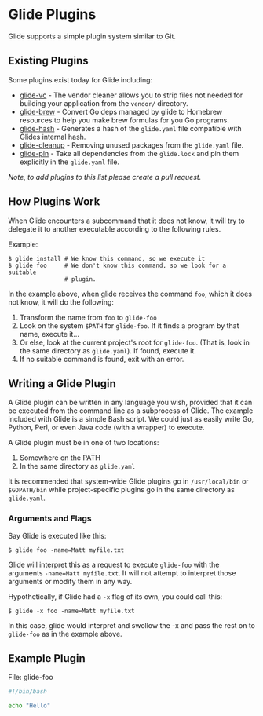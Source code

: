 # Glide Plugins

Glide supports a simple plugin system similar to Git.

## Existing Plugins

Some plugins exist today for Glide including:

* [glide-vc](https://github.com/sgotti/glide-vc) - The vendor cleaner allows you to strip files not needed for building your application from the `vendor/` directory.
* [glide-brew](https://github.com/heewa/glide-brew) - Convert Go deps managed by glide to Homebrew resources to help you make brew formulas for you Go programs.
* [glide-hash](https://github.com/mattfarina/glide-hash) - Generates a hash of the `glide.yaml` file compatible with Glides internal hash.
* [glide-cleanup](https://github.com/ngdinhtoan/glide-cleanup) - Removing unused packages from the `glide.yaml` file.
* [glide-pin](https://github.com/multiplay/glide-pin) - Take all dependencies from the `glide.lock` and pin them explicitly in the `glide.yaml` file.

_Note, to add plugins to this list please create a pull request._

## How Plugins Work

When Glide encounters a subcommand that it does not know, it will try to delegate it to another executable according to the following rules.

Example:

```
$ glide install # We know this command, so we execute it
$ glide foo     # We don't know this command, so we look for a suitable
                # plugin.
```

In the example above, when glide receives the command `foo`, which it does not know, it will do the following:

1. Transform the name from `foo` to `glide-foo`
2. Look on the system `$PATH` for `glide-foo`. If it finds a program by that name, execute it...
3. Or else, look at the current project's root for `glide-foo`. (That is, look in the same directory as `glide.yaml`). If found, execute it.
4. If no suitable command is found, exit with an error.

## Writing a Glide Plugin

A Glide plugin can be written in any language you wish, provided that it can be executed from the command line as a subprocess of Glide. The example included with Glide is a simple Bash script. We could just as easily write Go, Python, Perl, or even Java code (with a wrapper) to
execute.

A Glide plugin must be in one of two locations:

1. Somewhere on the PATH
2. In the same directory as `glide.yaml`

It is recommended that system-wide Glide plugins go in `/usr/local/bin` or `$GOPATH/bin` while project-specific plugins go in the same directory as `glide.yaml`.

### Arguments and Flags

Say Glide is executed like this:

```
$ glide foo -name=Matt myfile.txt
```

Glide will interpret this as a request to execute `glide-foo` with the arguments `-name=Matt myfile.txt`. It will not attempt to interpret those arguments or modify them in any way.

Hypothetically, if Glide had a `-x` flag of its own, you could call this:

```
$ glide -x foo -name=Matt myfile.txt
```

In this case, glide would interpret and swollow the -x and pass the rest on to `glide-foo` as in the example above.

## Example Plugin

File: glide-foo

```bash
#!/bin/bash

echo "Hello"
```
